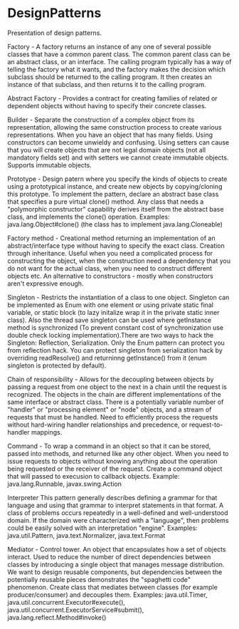 # DesignPatterns
Presentation of design patterns.

Factory - A factory returns an instance of any one of several possible classes that have a common parent class. The common parent class can be an abstract class, or an interface. The calling program typically has a way of telling the factory what it wants, and the factory makes the decision which subclass should be returned to the calling program. It then creates an instance of that subclass, and then returns it to the calling program.

Abstract Factory - Provides a contract for creating families of related or dependent objects without having to specify their concrete classes.

Builder - Separate the construction of a complex object from its representation, allowing the same construction process to create various representations. When you have an object that has many fields.  Using constructors can become unwieldy and confusing. Using setters can cause that you will create objects that are not legal domain objects (not all mandatory fields set) and with setters we cannot create immutable objects. Supports immutable objects.

Prototype - Design patern where you specify the kinds of objects to create using a prototypical instance, and create new objects by copying/cloning this prototype.
To implement the pattern, declare an abstract base class that specifies a pure virtual clone() method. Any class that needs a "polymorphic constructor" capability derives itself from the abstract base class, and implements the clone() operation. Examples: java.lang.Object#clone() (the class has to implement java.lang.Cloneable)

Factory method - Creational method returning an implementation of an abstract/interface type without having to specify the exact class. Creation through inheritance.
Useful when you need a complicated process for constructing the object, when the construction need a dependency that you do not want for the actual class, when you need to construct different objects etc. An alternative to constructors - mostly when constructors aren't expressive enough.

Singleton - Restricts the instantiation of a class to one object. Singleton can be implemented as Enum with one element or using private static final variable, or static block (to lazy initalize wrap it in the private static inner class). Also the thread save singleton can be used where getInstance method is synchronized (To prevent constant cost of synchronization use double check locking implementation).There are two ways to hack the Singleton: Reflection, Serialization. Only the Enum pattern can protect you from reflection hack. You can protect singleton from serialization hack by overriding readResolve() and returninng getInstance() from it  (enum singleton is protected by default).

Chain of responsibility - Allows for the decoupling between objects by passing a request from one object to the next in a chain until the request is recognized. The objects in the chain are different implementations of the same interface or abstract class. There is a potentially variable number of "handler" or "processing element" or "node" objects, and a stream of requests that must be handled. Need to efficiently process the requests without hard-wiring handler relationships and precedence, or request-to-handler mappings. 

Command - To wrap a command in an object so that it can be stored, passed into methods, and returned like any other object. When you need to issue requests to objects without knowing anything about the operation being requested or the receiver of the request. Create a command object that will passed to execusion to callback objects. Example: java.lang.Runnable, javax.swing.Action

Interpreter This pattern generally describes defining a grammar for that language and using that grammar to interpret statements in that format. A class of problems occurs repeatedly in a well-defined and well-understood domain. If the domain were characterized with a "language", then problems could be easily solved with an interpretation "engine". Examples: java.util.Pattern, java.text.Normalizer, java.text.Format

Mediator - Control tower. An object that encapsulates how a set of objects interact. Used to reduce the number of direct dependencies between classes by introducing a single object that manages message distribution. We want to design reusable components, but dependencies between the potentially reusable pieces demonstrates the "spaghetti code" phenomenon. Create class that mediates between classes (for example producer/consumer) and decouples them. Examples: java.util.Timer, java.util.concurrent.Executor#execute(), java.util.concurrent.ExecutorService#submit(), java.lang.reflect.Method#invoke()


